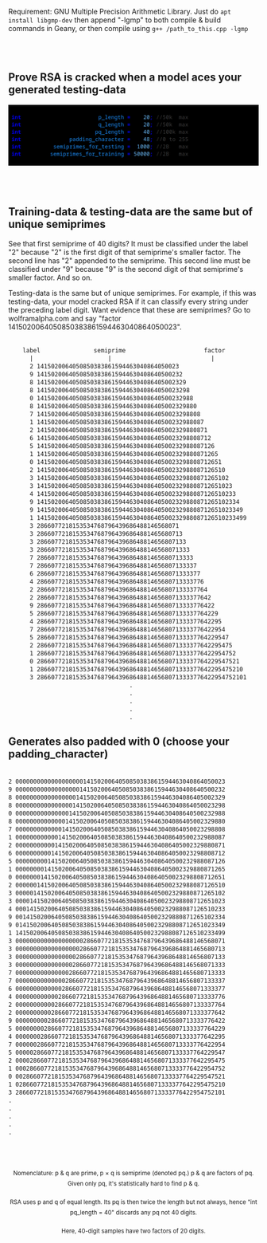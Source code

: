Requirement: GNU Multiple Precision Arithmetic Library.
Just do ```apt install libgmp-dev``` then append "-lgmp" to both compile & build
commands in Geany, or then compile using ```g++ /path_to_this.cpp -lgmp```

<br>
<br>

## Prove RSA is cracked when a model aces your generated testing-data

<p align="center">
  <img src="https://raw.githubusercontent.com/compromise-evident/semiprime-training-data/main/Other/Configurable.png">
</p>

<br>
<br>

## Training-data & testing-data are the same but of unique semiprimes

See that first semiprime of 40 digits? It must be classified under the label "2"
because "2" is the first digit of that semiprime's smaller factor.
The second line has "2" appended to the semiprime. This second line must be
classified under "9" because "9" is the second digit of that semiprime's
smaller factor. And so on.

Testing-data is the same but of unique semiprimes. For example,
if this was testing-data, your model cracked RSA if it can classify
every string under the preceding label digit.
Want evidence that these are semiprimes?
Go to wolframalpha.com and say
"factor 1415020064050850383861594463040864050023".

```text

    label               semiprime                      factor
      |                     |                            |
      2 1415020064050850383861594463040864050023
      9 14150200640508503838615944630408640500232
      8 141502006405085038386159446304086405002329
      8 1415020064050850383861594463040864050023298
      0 14150200640508503838615944630408640500232988
      8 141502006405085038386159446304086405002329880
      7 1415020064050850383861594463040864050023298808
      1 14150200640508503838615944630408640500232988087
      2 141502006405085038386159446304086405002329880871
      6 1415020064050850383861594463040864050023298808712
      5 14150200640508503838615944630408640500232988087126
      1 141502006405085038386159446304086405002329880871265
      0 1415020064050850383861594463040864050023298808712651
      2 14150200640508503838615944630408640500232988087126510
      3 141502006405085038386159446304086405002329880871265102
      3 1415020064050850383861594463040864050023298808712651023
      4 14150200640508503838615944630408640500232988087126510233
      9 141502006405085038386159446304086405002329880871265102334
      9 1415020064050850383861594463040864050023298808712651023349
      1 14150200640508503838615944630408640500232988087126510233499
      3 2866077218153534768796439686488146568071
      3 28660772181535347687964396864881465680713
      3 286607721815353476879643968648814656807133
      3 2866077218153534768796439686488146568071333
      7 28660772181535347687964396864881465680713333
      7 286607721815353476879643968648814656807133337
      6 2866077218153534768796439686488146568071333377
      4 28660772181535347687964396864881465680713333776
      2 286607721815353476879643968648814656807133337764
      2 2866077218153534768796439686488146568071333377642
      9 28660772181535347687964396864881465680713333776422
      5 286607721815353476879643968648814656807133337764229
      4 2866077218153534768796439686488146568071333377642295
      7 28660772181535347687964396864881465680713333776422954
      5 286607721815353476879643968648814656807133337764229547
      2 2866077218153534768796439686488146568071333377642295475
      1 28660772181535347687964396864881465680713333776422954752
      0 286607721815353476879643968648814656807133337764229547521
      1 2866077218153534768796439686488146568071333377642295475210
      3 28660772181535347687964396864881465680713333776422954752101
                                  .
                                  .
                                  .
                                  .
                                  .

```

## Generates also padded with 0 (choose your padding_character)

```text

2 00000000000000000001415020064050850383861594463040864050023
9 00000000000000000014150200640508503838615944630408640500232
8 00000000000000000141502006405085038386159446304086405002329
8 00000000000000001415020064050850383861594463040864050023298
0 00000000000000014150200640508503838615944630408640500232988
8 00000000000000141502006405085038386159446304086405002329880
7 00000000000001415020064050850383861594463040864050023298808
1 00000000000014150200640508503838615944630408640500232988087
2 00000000000141502006405085038386159446304086405002329880871
6 00000000001415020064050850383861594463040864050023298808712
5 00000000014150200640508503838615944630408640500232988087126
1 00000000141502006405085038386159446304086405002329880871265
0 00000001415020064050850383861594463040864050023298808712651
2 00000014150200640508503838615944630408640500232988087126510
3 00000141502006405085038386159446304086405002329880871265102
3 00001415020064050850383861594463040864050023298808712651023
4 00014150200640508503838615944630408640500232988087126510233
9 00141502006405085038386159446304086405002329880871265102334
9 01415020064050850383861594463040864050023298808712651023349
1 14150200640508503838615944630408640500232988087126510233499
3 00000000000000000002866077218153534768796439686488146568071
3 00000000000000000028660772181535347687964396864881465680713
3 00000000000000000286607721815353476879643968648814656807133
3 00000000000000002866077218153534768796439686488146568071333
7 00000000000000028660772181535347687964396864881465680713333
7 00000000000000286607721815353476879643968648814656807133337
6 00000000000002866077218153534768796439686488146568071333377
4 00000000000028660772181535347687964396864881465680713333776
2 00000000000286607721815353476879643968648814656807133337764
2 00000000002866077218153534768796439686488146568071333377642
9 00000000028660772181535347687964396864881465680713333776422
5 00000000286607721815353476879643968648814656807133337764229
4 00000002866077218153534768796439686488146568071333377642295
7 00000028660772181535347687964396864881465680713333776422954
5 00000286607721815353476879643968648814656807133337764229547
2 00002866077218153534768796439686488146568071333377642295475
1 00028660772181535347687964396864881465680713333776422954752
0 00286607721815353476879643968648814656807133337764229547521
1 02866077218153534768796439686488146568071333377642295475210
3 28660772181535347687964396864881465680713333776422954752101
.
.
.
.
.

```

<br>
<br>

<p align="center"><sub>Nomenclature: p & q are prime, p × q is semiprime (denoted pq.) p & q are factors of pq. Given only pq, it's statistically hard to find p & q.<sub/></p>
<p align="center"><sub>RSA uses p and q of equal length. Its pq is then twice the length but not always, hence "int pq_length = 40" discards any pq not 40 digits.<sub/></p>
<p align="center"><sub>Here, 40-digit samples have two factors of 20 digits.<sub/></p>
